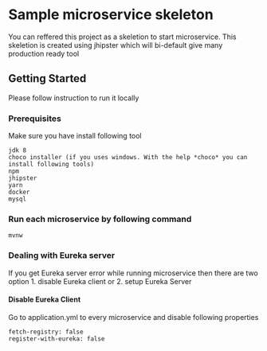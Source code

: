 # Sample microservice skeleton

You can reffered this project as a skeletion to start microservice. This skeletion is created using jhipster which will bi-default give many production ready tool

## Getting Started

Please follow instruction to run it locally

### Prerequisites

Make sure you have install following tool

```
jdk 8
choco installer (if you uses windows. With the help *choco* you can install following tools)
npm
jhipster
yarn
docker
mysql
```

### Run each microservice by following command


```
mvnw
```

### Dealing with Eureka server

If you get Eureka server error while running microservice then there are two option 1. disable Eureka client or 2. setup Eureka Server

#### Disable Eureka Client

Go to application.yml to every microservice and disable following properties


```
fetch-registry: false
register-with-eureka: false
```
